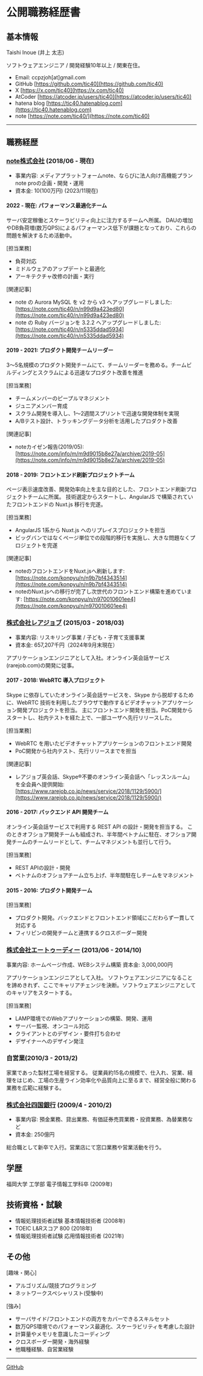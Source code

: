 # 公開職務経歴書

## 基本情報

Taishi Inoue (井上 太志)

ソフトウェアエンジニア / 開発経験10年以上 / 関東在住。

- Email: ccpzjoh[at]gmail.com
- GitHub [https://github.com/tic40](https://github.com/tic40)
- X [https://x.com/tic40](https://x.com/tic40)
- AtCoder [https://atcoder.jp/users/tic40](https://atcoder.jp/users/tic40)
- hatena blog [https://tic40.hatenablog.com](https://tic40.hatenablog.com)
- note [https://note.com/tic40/](https://note.com/tic40)

---

## 職務経歴

### [note株式会社](https://note.jp/) (2018/06 - 現在)

- 事業内容: メディアプラットフォームnote、ならびに法人向け高機能プランnote proの企画・開発・運用
- 資本金: 10(100万円)  (2023/11現在)

#### 2022 - 現在: パフォーマンス最適化チーム

サーバ安定稼働とスケーラビリティ向上に注力するチームへ所属。
DAUの増加やDB負荷増(数万QPS)によるパフォーマンス低下が課題となっており、これらの問題を解決するため活動中。

[担当業務]
- 負荷対応
- ミドルウェアのアップデートと最適化
- アーキテクチャ改修の計画・実行

[関連記事]
- note の Aurora MySQL を v2 から v3 へアップグレードしました: [https://note.com/tic40/n/n99d9a423ed80](https://note.com/tic40/n/n99d9a423ed80)
- note の Ruby バージョンを 3.2.2 へアップグレードしました: [https://note.com/tic40/n/n5335ddad5934](https://note.com/tic40/n/n5335ddad5934)

#### 2019 - 2021: プロダクト開発チームリーダー

3〜5名規模のプロダクト開発チームにて、チームリーダーを務める。チームビルディングとスクラムによる迅速なプロダクト改善を推進

[担当業務]
- チームメンバーのピープルマネジメント
- ジュニアメンバー育成
- スクラム開発を導入し、1～2週間スプリントで迅速な開発体制を実現
- A/Bテスト設計、トラッキングデータ分析を活用したプロダクト改善

[関連記事]
- noteカイゼン報告(2019/05): [https://note.com/info/m/m9d9015b8e27a/archive/2019-05](https://note.com/info/m/m9d9015b8e27a/archive/2019-05)


#### 2018 - 2019: フロントエンド刷新プロジェクトチーム

ページ表示速度改善、開発効率向上を主な目的とした、フロントエンド刷新プロジェクトチームに所属。
技術選定からスタートし、AngularJS で構築されていたフロントエンドの Nuxt.js 移行を完遂。

[担当業務]
- AngularJS 1系から Nuxt.js へのリプレイスプロジェクトを担当
- ビッグバンではなくページ単位での段階的移行を実施し、大きな問題なくプロジェクトを完遂

[関連記事]
- noteのフロントエンドをNuxt.jsへ刷新します: [https://note.com/konpyu/n/n9b7bf4343514](https://note.com/konpyu/n/n9b7bf4343514)
- noteのNuxt.jsへの移行が完了し次世代のフロントエンド構築を進めています: [https://note.com/konpyu/n/n970010601ee4](https://note.com/konpyu/n/n970010601ee4)

### [株式会社レアジョブ](https://www.rarejob.co.jp/) (2015/03 - 2018/03)

- 事業内容: リスキリング事業 / 子ども・子育て支援事業
- 資本金: 657,207千円（2024年9月末現在）

アプリケーションエンジニアとして入社。オンライン英会話サービス(rarejob.com)の開発に従事。

#### 2017 - 2018: WebRTC 導入プロジェクト

Skype に依存していたオンライン英会話サービスを、Skype から脱却するために、WebRTC 技術を利用したブラウザで動作するビデオチャットアプリケーション開発プロジェクトを担当。
主にフロントエンド開発を担当。PoC開発からスタートし、社内テストを経た上で、一部ユーザへ先行リリースした。

[担当業務]
- WebRTC を用いたビデオチャットアプリケーションのフロントエンド開発
- PoC開発から社内テスト、先行リリースまでを担当

[関連記事]
- レアジョブ英会話、Skype®不要のオンライン英会話へ「レッスンルーム」を全会員へ提供開始: [https://www.rarejob.co.jp/news/service/2018/1129/5900/](https://www.rarejob.co.jp/news/service/2018/1129/5900/)

#### 2016 - 2017: バックエンド API 開発チーム

オンライン英会話サービスで利用する REST API の設計・開発を担当する。
このときオフショア開発チームも組成され、半年間ベトナムに駐在、オフショア開発チームのチームリードとして、チームマネジメントも並行して行う。

[担当業務]
- REST APIの設計・開発
- ベトナムのオフショアチーム立ち上げ、半年間駐在しチームをマネジメント

#### 2015 - 2016: プロダクト開発チーム

[担当業務]
- プロダクト開発。バックエンドとフロントエンド領域にこだわらず一貫して対応する
- フィリピンの開発チームと連携するクロスボーダー開発

### [株式会社エートゥーディー](https://atod.co.jp/) (2013/06 - 2014/10)

事業内容: ホームページ作成、WEBシステム構築
資本金: 3,000,000円

アプリケーションエンジニアとして入社。
ソフトウェアエンジニアになることを諦めきれず、ここでキャリアチェンジを決断。ソフトウェアエンジニアとしてのキャリアをスタートする。

[担当業務]
- LAMP環境でのWebアプリケーションの構築、開発、運用
- サーバー監視、オンコール対応
- クライアントとのデザイン・要件打ち合わせ
- デザイナーへのデザイン発注　

### 自営業(2010/3 - 2013/2)

家業であった製材工場を経営する。
従業員約15名の規模で、仕入れ、営業、経理をはじめ、工場の生産ライン効率化や品質向上に至るまで、経営全般に関わる業務を広範に経験する。

### [株式会社四国銀行](https://www.shikokubank.co.jp/) (2009/4 - 2010/2)

- 事業内容: 預金業務、貸出業務、有価証券売買業務・投資業務、為替業務など
- 資本金: 250億円

総合職として新卒で入行。営業店にて窓口業務や営業活動を行う。

## 学歴

福岡大学 工学部 電子情報工学科卒 (2009年)

## 技術資格・試験

- 情報処理技術者試験 基本情報技術者 (2008年)
- TOEIC L&Rスコア 800 (2018年)
- 情報処理技術者試験 応用情報技術者 (2021年)

## その他

[趣味・関心]
- アルゴリズム/競技プログラミング
- ネットワークスペシャリスト(受験中)

[強み]
- サーバサイド/フロントエンドの両方をカバーできるスキルセット
- 数万QPS環境でのパフォーマンス最適化、スケーラビリティを考慮した設計
- 計算量やメモリを意識したコーディング
- クロスボーダー開発・海外経験
- 他職種経験、自営業経験

---

[GitHub](https://github.com/tic40/resume)